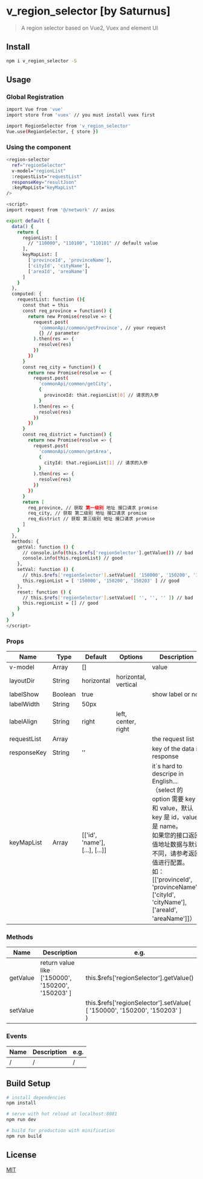 # v_region_selector [by Saturnus]

> A region selector based on Vue2, Vuex and element UI

## Install

```bash
npm i v_region_selector -S
```

## Usage

### Global Registration

```bash
import Vue from 'vue'
import store from 'vuex' // you must install vuex first

import RegionSelector from 'v_region_selector'
Vue.use(RegionSelector, { store })
```

### Using the component

```bash
<region-selector
  ref="regionSelector"
  v-model="regionList"
  :requestList="requestList"
  responseKey="resultJson"
  :keyMapList="keyMapList"
/>

<script>
import request from '@/network' // axios

export default {
  data() {
    return {
      regionList: [
        // "110000", "110100", "110101" // default value
      ],
      keyMapList: [
        ['provinceId', 'provinceName'],
        ['cityId', 'cityName'],
        ['areaId', 'areaName']
      ]
    }
  },
  computed: {
    requestList: function (){
      const that = this
      const req_province = function() {
        return new Promise(resolve => {
          request.post(
            'commonApi/common/getProvince', // your request
            {} // parameter
          ).then(res => {
            resolve(res)
          })
        })
      }
      const req_city = function() {
        return new Promise(resolve => {
          request.post(
            'commonApi/common/getCity',
            {
              provinceId: that.regionList[0] // 请求的入参
            }
          ).then(res => {
            resolve(res)
          })
        })
      }
      const req_district = function() {
        return new Promise(resolve => {
          request.post(
            'commonApi/common/getArea',
            {
              cityId: that.regionList[1] // 请求的入参
            }
          ).then(res => {
            resolve(res)
          })
        })
      }
      return [
        req_province, // 获取 第一级别 地址 接口请求 promise
        req_city, // 获取 第二级别 地址 接口请求 promise
        req_district // 获取 第三级别 地址 接口请求 promise
      ]
    }
  },
  methods: {
    getVal: function () {
      // console.info(this.$refs['regionSelector'].getValue()) // bad
      console.info(this.regionList) // good
    },
    setVal: function () {
      // this.$refs['regionSelector'].setValue([ '150000', '150200', '150203' ]) // bad
      this.regionList = [ '150000', '150200', '150203' ] // good
    },
    reset: function () {
      // this.$refs['regionSelector'].setValue([ '', '', '' ]) // bad
      this.regionList = [] // good
    }
  }
}
</script>
```

### Props

| Name        | Type    | Default                        | Options              | Description                                                  |
| ----------- | ------- | ------------------------------ | -------------------- | ------------------------------------------------------------ |
| v-model     | Array   | []                             |                      | value                                                        |
| layoutDir   | String  | horizontal                     | horizontal, vertical |                                                              |
| labelShow   | Boolean | true                           |                      | show label or not                                            |
| labelWidth  | String  | 50px                           |                      |                                                              |
| labelAlign  | String  | right                          | left, center, right  |                                                              |
| requestList | Array   |                                |                      | the request list                                             |
| responseKey | String  | ''                             |                      | key of the data in response                                  |
| keyMapList  | Array   | [['id', 'name'], [...], [...]] |                      | it`s hard to descripe in English...<br />（select 的 option 需要 key 和 value，默认 key 是 id，value 是 name。<br />如果您的接口返回值地址数据与默认不同，请参考返回值进行配置。<br />如：[['provinceId', 'provinceName'], ['cityId', 'cityName'], ['areaId', 'areaName']]） |

### Methods

| Name     | Description                                            | e.g.                                                         |
| -------- | ------------------------------------------------------ | ------------------------------------------------------------ |
| getValue | return value like<br />['150000', '150200', '150203' ] | this.$refs['regionSelector'].getValue()                      |
| setValue |                                                        | this.$refs['regionSelector'].setValue(<br />[ '150000', '150200', '150203' ]<br />) |

### Events

| Name | Description | e.g. |
| ---- | ----------- | ---- |
| /    | /           | /    |

## Build Setup

``` bash
# install dependencies
npm install

# serve with hot reload at localhost:8081
npm run dev

# build for production with minification
npm run build
```



## License

[MIT](LICENSE)

